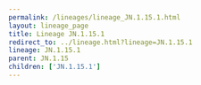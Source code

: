 ```yaml
---
permalink: /lineages/lineage_JN.1.15.1.html
layout: lineage_page
title: Lineage JN.1.15.1
redirect_to: ../lineage.html?lineage=JN.1.15.1
lineage: JN.1.15.1
parent: JN.1.15
children: ['JN.1.15.1']
---
```

